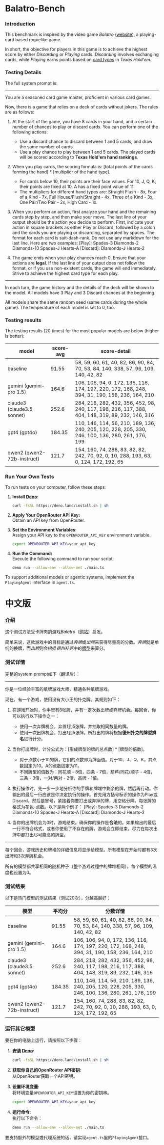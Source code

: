 # Balatro-Bench

### Introduction
This benchmark is inspired by the video game *Balatro* ([website](https://www.playbalatro.com/)), a playing-card based roguelike game.

In short, the objective for players in this game is to achieve the highest score by either *Discarding* or *Playing* cards. *Discarding* involves exchanging cards, while *Playing* earns points based on [card types](https://en.wikipedia.org/wiki/Texas_hold_%27em) in *Texas Hold'em*.

### Testing Details
The full system prompt is:

***
You are a seasoned card game master, proficient in various card games.

Now, there is a game that relies on a deck of cards without jokers. The rules are as follows:

1. At the start of the game, you have 8 cards in your hand, and a certain number of chances to play or discard cards. You can perform one of the following actions:
   - Use a discard chance to discard between 1 and 5 cards, and draw the same number of cards.
   - Use a play chance to play between 1 and 5 cards. The played cards will be scored according to **Texas Hold'em hand rankings**.

2. When you play cards, the scoring formula is: [total points of the cards forming the hand] * [multiplier of the hand type].
   - For cards below 10, their points are their face values. For 10, J, Q, K, their points are fixed at 10. A has a fixed point value of 11.
   - The multipliers for different hand types are: Straight Flush - 8x, Four of a Kind - 7x, Full House/Flush/Straight - 4x, Three of a Kind - 3x, One Pair/Two Pair - 2x, High Card - 1x.

3. When you perform an action, first analyze your hand and the remaining cards step by step, and then make your move. The last line of your output should be the action you decide to perform. First, indicate your action in square brackets as either Play or Discard, followed by a colon and the cards you are playing or discarding, separated by spaces. The format for each card is suit-dash-rank. Do not use any markdown for the last line. Here are two examples:
[Play]: Spades-3 Diamonds-2 Diamonds-10 Spades-J Hearts-A
[Discard]: Diamonds-J Hearts-2

4. The game ends when your play chances reach 0. Ensure that your actions are **legal**. If the last line of your output does not follow the format, or if you use non-existent cards, the game will end immediately. Strive to achieve the highest card type for each play.
***

In each turn, the game history and the details of the deck will be shown to the model. All models have 3 Play and 3 Discard chances at the beginning.

All models share the same random seed (same cards during the whole game). The temperature of each model is set to 0, too.


### Testing results
The testing results (20 times) for the most popular models are below (higher is better):

| model     | score-avg  | score-detail                                                                                       |
|--------|-------|----------------------------------------------------------------------------------------------|
| baseline | 91.55 | 58, 59, 60, 61, 40, 82, 86, 90, 84, 70, 53, 84, 140, 338, 57, 96, 109, 140, 42, 82            |
| gemini (gemini-pro 1.5)   | 164.6 | 106, 106, 94, 0, 172, 136, 116, 174, 197, 220, 172, 168, 248, 394, 31, 190, 158, 236, 164, 210 |
| claude3 (claude3.5 sonnet)  | 252.6 | 284, 218, 282, 432, 356, 452, 98, 240, 117, 198, 216, 117, 388, 404, 148, 319, 89, 232, 146, 316 |
| gpt4 (gpt4o)    | 184.35| 110, 146, 114, 56, 210, 189, 136, 240, 205, 120, 228, 205, 330, 246, 100, 136, 280, 261, 176, 199 |
| qwen2 (qwen2-72b-instruct)    | 121.7 | 154, 160, 74, 288, 83, 82, 82, 242, 70, 92, 0, 10, 288, 193, 63, 0, 124, 172, 192, 65             |

### Run Your Own Tests

To run tests on your computer, follow these steps:

1. **Install [Deno](https://deno.com/):**
   ```sh
   curl -fsSL https://deno.land/install.sh | sh
   ```

2. **Apply Your OpenRouter API Key:**  
   Obtain an API key from OpenRouter.

3. **Set the Environment Variables:**  
   Assign your API key to the `OPENROUTER_API_KEY` environment variable.
   ```sh
   export OPENROUTER_API_KEY=your_api_key
   ```

4. **Run the Command:**  
   Execute the following command to run your script:
   ```sh
   deno run --allow-env --allow-net ./main.ts
   ```

To support additional models or agentic systems, implement the `PlayingAgent` interface in `agent.ts`.


# 中文版

### 介绍
这个测试方法受卡牌肉鸽游戏*Balatro*（[网站](https://www.playbalatro.com/)）启发。

简单来说，这款游戏中的目标是通过*弃牌*或*出牌*来获得尽量高的分数。*弃牌*就是单纯的换牌，而*出牌*则会根据*德州扑克*中的[牌型](https://en.wikipedia.org/wiki/Texas_hold_%27em)来算分。

### 测试详情
完整的system prompt如下（翻译后）：

***
你是一位经验丰富的纸牌游戏大师，精通各种纸牌游戏。

现在，有一个游戏，使用没有大小王的扑克牌。其规则如下：

1. 在游戏开始时，你手里有8张牌，并有一定次数出牌或弃牌机会。每回合，你可以执行以下操作之一：
   - 使用一次弃牌机会，弃置1到5张牌，并抽取相同数量的牌。
   - 使用一次出牌机会，打出1到5张牌。所打出的牌将根据**德州扑克的牌型排名**进行计分。

2. 当你打出牌时，计分公式为：[形成牌型的牌的总点数] * [牌型的倍数]。
   - 对于点数小于10的牌，它们的点数即为牌面值。对于10、J、Q、K，其点数固定为10。A的点数固定为11。
   - 不同牌型的倍数为：同花顺 - 8倍，四条 - 7倍，葫芦/同花/顺子 - 4倍，三条 - 3倍，一对/两对 - 2倍，高牌 - 1倍。

3. 执行操作时，先一步一步地分析你的手牌和牌堆中剩余的牌，然后再行动。你输出的最后一行应该是你决定执行的操作。首先用方括号标识的操作为Play或Discard，然后是冒号，紧接着你要打出或弃掉的牌，用空格分隔。每张牌的格式为花色-点数。以下是两个例子：
[Play]: Spades-3 Diamonds-2 Diamonds-10 Spades-J Hearts-A
[Discard]: Diamonds-J Hearts-2

4. 当你的出牌机会为0时，游戏结束。确保你的操作是**合法**的。如果输出的最后一行不符合格式，或者你使用了不存在的牌，游戏会立即结束。尽力在每次出牌中都打出尽可能高的牌型。
***

每个回合，游戏历史和牌堆的详细信息将显示给模型。所有模型在开始时都有3次出牌和3次弃牌机会。

所有的模型都共享相同的随机种子（整个游戏过程中的牌堆相同）。每个模型的温度也设置为0。

### 测试结果
以下是热门模型的测试结果（测试20次），分越高越好：

| 模型     | 平均分  | 分数详情                                                                                       |
|--------|-------|----------------------------------------------------------------------------------------------|
| baseline | 91.55 | 58, 59, 60, 61, 40, 82, 86, 90, 84, 70, 53, 84, 140, 338, 57, 96, 109, 140, 42, 82            |
| gemini (gemini-pro 1.5)   | 164.6 | 106, 106, 94, 0, 172, 136, 116, 174, 197, 220, 172, 168, 248, 394, 31, 190, 158, 236, 164, 210 |
| claude3 (claude3.5 sonnet)  | 252.6 | 284, 218, 282, 432, 356, 452, 98, 240, 117, 198, 216, 117, 388, 404, 148, 319, 89, 232, 146, 316 |
| gpt4 (gpt4o)    | 184.35| 110, 146, 114, 56, 210, 189, 136, 240, 205, 120, 228, 205, 330, 246, 100, 136, 280, 261, 176, 199 |
| qwen2 (qwen2-72b-instruct)    | 121.7 | 154, 160, 74, 288, 83, 82, 82, 242, 70, 92, 0, 10, 288, 193, 63, 0, 124, 172, 192, 65             |

### 运行其它模型

要在你的电脑上运行，请按照以下步骤：

1. **安装 [Deno](https://deno.com/):**
   ```sh
   curl -fsSL https://deno.land/install.sh | sh
   ```

2. **获取你自己的OpenRouter API密钥:**  
   从OpenRouter获取一个API密钥。

3. **设置环境变量:**  
   将环境变量`OPENROUTER_API_KEY`设置为你的密钥串。
   ```sh
   export OPENROUTER_API_KEY=your_api_key
   ```

4. **运行命令:**  
   执行以下命令：
   ```sh
   deno run --allow-env --allow-net ./main.ts
   ```

要支持额外的模型或代理系统的话，请实现`agent.ts`里的`PlayingAgent`接口。